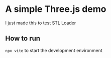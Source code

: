 # A simple Three.js demo

I just made this to test STL Loader

## How to run

`npx vite` to start the development environment
